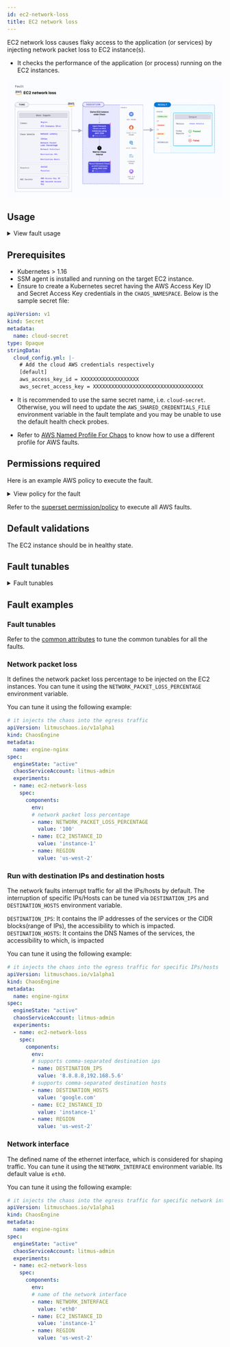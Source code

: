 ```yaml
---
id: ec2-network-loss
title: EC2 network loss
---
```

EC2 network loss causes flaky access to the application (or services) by injecting network packet loss to EC2 instance(s).
- It checks the performance of the application (or process) running on the EC2 instances.

![EC2 Network Loss](./static/images/ec2-network-chaos.png)

## Usage
<details>
<summary>View fault usage</summary>
<div>
This fault degrades the network without the EC2 instance being marked as unhealthy (or unworthy) of traffic. This can be resolved by using a middleware that switches traffic based on some SLOs (performance parameters). The EC2 instance may stall or get corrupted while waiting endlessly for a packet. This fault limits the impact (blast radius) to only the traffic that you wish to test, by specifying the IP addresses. 

It simulates degraded network with varied percentages of dropped packets between microservices, loss of access to specific third party (or dependent) services (or components), blackhole against traffic to a given AZ (failure simulation of availability zones), and network partitions (split-brain) between peer replicas for a stateful application. 

This fault helps improve the resilience of your services over time.
</div>
</details>

## Prerequisites

- Kubernetes > 1.16
- SSM agent is installed and running on the target EC2 instance.
- Ensure to create a Kubernetes secret having the AWS Access Key ID and Secret Access Key credentials in the `CHAOS_NAMESPACE`. Below is the sample secret file:

```yaml
apiVersion: v1
kind: Secret
metadata:
  name: cloud-secret
type: Opaque
stringData:
  cloud_config.yml: |-
    # Add the cloud AWS credentials respectively
    [default]
    aws_access_key_id = XXXXXXXXXXXXXXXXXXX
    aws_secret_access_key = XXXXXXXXXXXXXXXXXXXXXXXXXXXXXXXXXXXX
```

- It is recommended to use the same secret name, i.e. `cloud-secret`. Otherwise, you will need to update the `AWS_SHARED_CREDENTIALS_FILE` environment variable in the fault template and you may be unable to use the default health check probes. 

- Refer to [AWS Named Profile For Chaos](./security/aws-switch-profile.md) to know how to use a different profile for AWS faults.

## Permissions required

Here is an example AWS policy to execute the fault.

<details>
<summary>View policy for the fault</summary>

```json
{
    "Version": "2012-10-17",
    "Statement": [
        {
            "Effect": "Allow",
            "Action": [
                "ssm:GetDocument",
                "ssm:DescribeDocument",
                "ssm:GetParameter",
                "ssm:GetParameters",
                "ssm:SendCommand",
                "ssm:CancelCommand",
                "ssm:CreateDocument",
                "ssm:DeleteDocument",
                "ssm:GetCommandInvocation",          
                "ssm:UpdateInstanceInformation",
                "ssm:DescribeInstanceInformation"
            ],
            "Resource": "*"
        },
        {
            "Effect": "Allow",
            "Action": [
                "ec2messages:AcknowledgeMessage",
                "ec2messages:DeleteMessage",
                "ec2messages:FailMessage",
                "ec2messages:GetEndpoint",
                "ec2messages:GetMessages",
                "ec2messages:SendReply"
            ],
            "Resource": "*"
        },
        {
            "Effect": "Allow",
            "Action": [
                "ec2:DescribeInstanceStatus",
                "ec2:DescribeInstances"
            ],
            "Resource": [
                "*"
            ]
        }
    ]
}
```
</details>

Refer to the [superset permission/policy](./security/policy-for-all-aws-faults.md) to execute all AWS faults.

## Default validations
The EC2 instance should be in healthy state.

## Fault tunables
<details>
    <summary>Fault tunables</summary>
    <h2>Mandatory fields</h2>
    <table>
      <tr>
        <th> Variables </th>
        <th> Description </th>
        <th> Notes </th>
      </tr>
      <tr>
        <td> EC2_INSTANCE_ID </td>
        <td> ID of the target EC2 instance. </td>
        <td> For example, <code>i-044d3cb4b03b8af1f</code>. </td>
      </tr>
      <tr>
        <td> REGION </td>
        <td> The AWS region ID where the EC2 instance has been created. </td>
        <td> For example, <code>us-east-1</code>. </td>
      </tr>
    </table>
    <h2>Optional fields</h2>
    <table>
        <tr>
            <th> Variables </th>
            <th> Description </th>
            <th> Notes </th>
        </tr>
        <tr>
            <td> TOTAL_CHAOS_DURATION </td>
            <td> Duration that you specify, through which chaos is injected into the target resource (in seconds). </td>
            <td> Defaults to 30s. </td>
        </tr>
        <tr>
            <td> CHAOS_INTERVAL </td>
            <td> Time interval between two successive instance terminations (in seconds). </td>
            <td> Defaults to 30s. </td>
        </tr>
        <tr>
            <td> AWS_SHARED_CREDENTIALS_FILE </td>
            <td> Provide the path for aws secret credentials.</td>
            <td> Defaults to <code>/tmp/cloud_config.yml</code>.</td>
        </tr>
        <tr>
            <td> INSTALL_DEPENDENCY </td>
            <td> Select to install dependencies used to run the network chaos. It can be either True or False. </td>
            <td> If the dependency already exists, you can turn it off. Defaults to True.</td>
        </tr>
        <tr>
            <td> NETWORK_PACKET_LOSS_PERCENTAGE </td>
            <td> The packet loss in percentage. </td>
            <td> Default to 100 percentage. </td>
        </tr>
        <tr>
            <td> DESTINATION_IPS </td>
            <td> IP addresses of the services or the CIDR blocks(range of IPs), the accessibility to which is impacted. </td>
            <td> comma-separated IP(S) or CIDR(S) can be provided. If not provided, it will induce network chaos for all ips/destinations. </td>
        </tr>
        <tr>
            <td> DESTINATION_HOSTS </td>
            <td> DNS Names of the services, the accessibility to which, is impacted. </td>
            <td> if not provided, it will induce network chaos for all ips/destinations or DESTINATION_IPS if already defined. </td>
        </tr>
        <tr>
            <td> NETWORK_INTERFACE </td>
            <td> Name of ethernet interface considered for shaping traffic. </td>
            <td> Defaults to `eth0`. </td>
        </tr>
        <tr>
            <td> SEQUENCE </td>
            <td> It defines sequence of chaos execution for multiple instance. </td>
            <td> Defaults to parallel. Supports serial sequence as well. </td>
        </tr>
        <tr>
            <td> RAMP_TIME </td>
            <td> Period to wait before and after injecting chaos (in seconds).  </td>
            <td> For example, 30s </td>
        </tr>
    </table>
</details>

## Fault examples

### Fault tunables
Refer to the [common attributes](../common-tunables-for-all-faults) to tune the common tunables for all the faults.

### Network packet loss

It defines the network packet loss percentage to be injected on the EC2 instances. You can tune it using the `NETWORK_PACKET_LOSS_PERCENTAGE` environment variable.

You can tune it using the following example:

[embedmd]:# (./static/manifests/ec2-network-loss/network-packet-loss-percentage.yaml yaml)
```yaml
# it injects the chaos into the egress traffic
apiVersion: litmuschaos.io/v1alpha1
kind: ChaosEngine
metadata:
  name: engine-nginx
spec:
  engineState: "active"
  chaosServiceAccount: litmus-admin
  experiments:
  - name: ec2-network-loss
    spec:
      components:
        env:
        # network packet loss percentage
        - name: NETWORK_PACKET_LOSS_PERCENTAGE
          value: '100'
        - name: EC2_INSTANCE_ID
          value: 'instance-1'
        - name: REGION
          value: 'us-west-2'
```

### Run with destination IPs and destination hosts

The network faults interrupt traffic for all the IPs/hosts by default. The interruption of specific IPs/Hosts can be tuned via `DESTINATION_IPS` and `DESTINATION_HOSTS` environment variable.

`DESTINATION_IPS`: It contains the IP addresses of the services or the CIDR blocks(range of IPs), the accessibility to which is impacted.
`DESTINATION_HOSTS`: It contains the DNS Names of the services, the accessibility to which, is impacted

You can tune it using the following example:

[embedmd]:# (./static/manifests/ec2-network-loss/destination-host-and-ip.yaml yaml)
```yaml
# it injects the chaos into the egress traffic for specific IPs/hosts
apiVersion: litmuschaos.io/v1alpha1
kind: ChaosEngine
metadata:
  name: engine-nginx
spec:
  engineState: "active"
  chaosServiceAccount: litmus-admin
  experiments:
  - name: ec2-network-loss
    spec:
      components:
        env:
        # supports comma-separated destination ips
        - name: DESTINATION_IPS
          value: '8.8.8.8,192.168.5.6'
        # supports comma-separated destination hosts
        - name: DESTINATION_HOSTS
          value: 'google.com'
        - name: EC2_INSTANCE_ID
          value: 'instance-1'
        - name: REGION
          value: 'us-west-2'
```

###  Network interface

The defined name of the ethernet interface, which is considered for shaping traffic. You can tune it using the `NETWORK_INTERFACE` environment variable. Its default value is `eth0`.

You can tune it using the following example:

[embedmd]:# (./static/manifests/ec2-network-loss/network-interface.yaml yaml)
```yaml
# it injects the chaos into the egress traffic for specific network interface
apiVersion: litmuschaos.io/v1alpha1
kind: ChaosEngine
metadata:
  name: engine-nginx
spec:
  engineState: "active"
  chaosServiceAccount: litmus-admin
  experiments:
  - name: ec2-network-loss
    spec:
      components:
        env:
        # name of the network interface
        - name: NETWORK_INTERFACE
          value: 'eth0'
        - name: EC2_INSTANCE_ID
          value: 'instance-1'
        - name: REGION
          value: 'us-west-2'
```